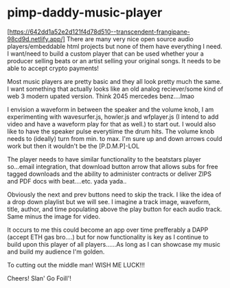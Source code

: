 # pimp-daddy-music-player 
[https://642dd1a52e2d121f4d78d510--transcendent-frangipane-98cd9d.netlify.app/]
There are many very nice open source audio players/embeddable html projects but none of them have everything I need. I want/need to build a custom player that can be used whether your a producer selling beats or an artist selling your original songs. It needs to be able to accept crypto payments!

Most music players are pretty basic and they all look pretty much the same. I want something that actually looks like an old analog reciever/some kind of web 3 modern upated version. Think 2045 mercedes benz....lmao

I envision a waveform in between the speaker and the volume knob, I am experimenting with wavesurfer.js, howler.js and wfplayer.js (I intend to add video and have a waveform play for that as well.) to start out. I would also like to have the speaker pulse everytiime the drum hits. The volume knob needs to (ideally) turn from min. to max. I'm sure up and down arrows could work but then it wouldn't be the [P.D.M.P]-LOL  

The player needs to have similar functionality to the beatstars player so...email integration, that download button arrow that allows subs for free tagged downloads and the ability to administer contracts or deliver ZIPS and PDF docs with beat....etc. yada yada..

Obviously the next and prev buttons need to skip the track. I like the idea of a drop down playlist but we will see. I imagine a track image, waveform, title, author, and time populating above the play button for each audio track. Same minus the image for video.

It occurs to me this could become an app over time prefferably a DAPP (accept ETH gas bro....) but for now functionality is key as I continue to build upon this player of all players......As long as I can showcase my music and build my audience I'm golden.

To cutting out the middle man! WISH ME LUCK!!!

Cheers!
Slan' Go Foill'!
